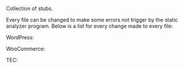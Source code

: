 Collection of stubs. 

Every file can be changed to make some errors not trigger by the static analyzer program. Below is a list for every change made to every file:

WordPress:

WooCommerce:

TEC:

